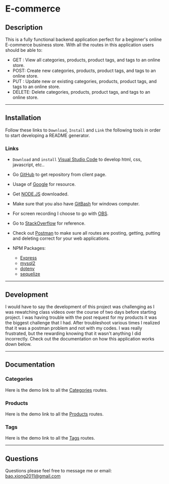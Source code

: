 # E-commerce

## Description
This is a fully functional backend application perfect for a beginner's online E-commerce business store. With all the routes in this application users should be able to:
<ul>
<li>GET : View all categories, products, product tags, and tags to an online store.</li>
<li>POST: Create new categories, products, product tags, and tags to an online store. </li>
<li>PUT : Update new or existing categories, products, product tags, and tags to an online store.</li>
<li>DELETE: Delete categories, products, product tags, and tags to an online store.</li>
</ul>

----
## Installation 

Follow these links to `Download`, `Install` and `Link` the following tools in order to start developing a README generator.

### Links
-  `Download` and `install` [Visual Studio Code](https://code.visualstudio.com/) to develop html, css, javascript, etc..
-  Go [GitHub](http://www.github.com) to get repository from client page.
-  Usage of [Google](http://www.google.com) for resource.
-  Get [NODE.JS](https://nodejs.org/en/) downloaded.
-  Make sure that you also have [GitBash](https://git-scm.com/downloads) for windows computer.
-  For screen recording I choose to go with [OBS](https://obsproject.com/).
-  Go to [StackOverflow](https://stackoverflow.com/) for reference.
-  Check out [Postman](https://www.postman.com/) to make sure all routes are posting, getting, putting and deleting correct for your web applications. 

-  NPM Packages: 
    -  [Express](https://www.npmjs.com/package/express)
    -  [mysql2](https://www.npmjs.com/package/mysql)
    -  [dotenv](https://www.npmjs.com/package/dotenv)
    -  [sequelize](https://www.npmjs.com/package/sequelize)

---
## Development

I would have to say the development of this project was challenging as I was rewatching class videos over the course of two days before starting project. I was having trouble with the post request for my products it was the biggest challenge that I had. After troubleshoot various times I realized that it was a postman problem and not with my codes. I was really frustrated, but the rewarding knowing that it wasn't anything I did incorrectly. Check out the documentation on how this application works down below. 

---
## Documentation

### Categories
Here is the demo link to all the [Categories](https://youtu.be/SpEq1DenCpM) routes.

### Products
Here is the demo link to all the [Products](https://youtu.be/1xT4yvfVFRY) routes.

### Tags
Here is the demo link to all the [Tags](https://youtu.be/F2w0V5801YE) routes.

---
## Questions

Questions please feel free to message me or email: bao.xiong2011@gmail.com